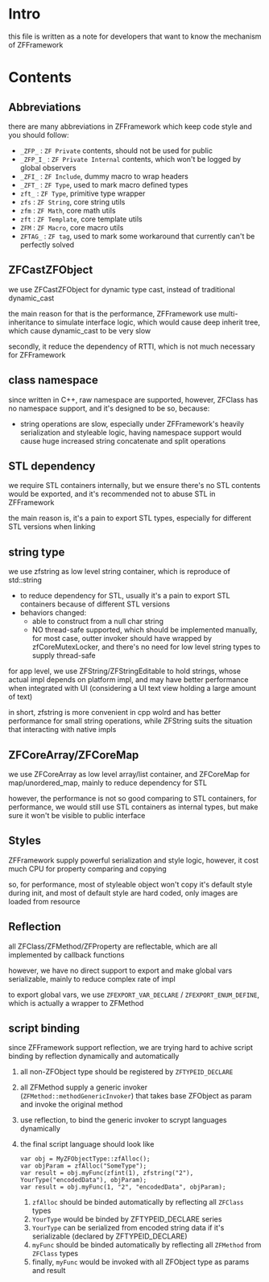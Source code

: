 # Intro

this file is written as a note for developers that want to know the mechanism of ZFFramework

# Contents

## Abbreviations

there are many abbreviations in ZFFramework which keep code style and you should follow:

* `_ZFP_` : `ZF Private` contents, should not be used for public
* `_ZFP_I_` : `ZF Private Internal` contents, which won't be logged by global observers
* `_ZFI_` : `ZF Include`, dummy macro to wrap headers
* `_ZFT_` : `ZF Type`, used to mark macro defined types
* `zft_` : `ZF Type`, primitive type wrapper
* `zfs` : `ZF String`, core string utils
* `zfm` : `ZF Math`, core math utils
* `zft` : `ZF Template`, core template utils
* `ZFM` : `ZF Macro`, core macro utils
* `ZFTAG_` : `ZF tag`, used to mark some workaround that currently can't be perfectly solved


## ZFCastZFObject

we use ZFCastZFObject for dynamic type cast, instead of traditional dynamic_cast

the main reason for that is the performance, ZFFramework use multi-inheritance to simulate interface logic,
which would cause deep inherit tree, which cause dynamic_cast to be very slow

secondly, it reduce the dependency of RTTI, which is not much necessary for ZFFramework


## class namespace

since written in C++, raw namespace are supported, however,
ZFClass has no namespace support, and it's designed to be so, because:

* string operations are slow, especially under ZFFramework's heavily serialization and styleable logic,
    having namespace support would cause huge increased string concatenate and split operations


## STL dependency

we require STL containers internally, but we ensure there's no STL contents would be exported,
and it's recommended not to abuse STL in ZFFramework

the main reason is, it's a pain to export STL types,
especially for different STL versions when linking


## string type

we use zfstring as low level string container, which is reproduce of std::string

* to reduce dependency for STL, usually it's a pain to export STL containers because of different STL versions
* behaviors changed:
    * able to construct from a null char string
    * NO thread-safe supported,
        which should be implemented manually,
        for most case, outter invoker should have wrapped by zfCoreMutexLocker,
        and there's no need for low level string types to supply thread-safe

for app level, we use ZFString/ZFStringEditable to hold strings,
whose actual impl depends on platform impl,
and may have better performance when integrated with UI
(considering a UI text view holding a large amount of text)

in short, zfstring is more convenient in cpp wolrd and has better performance for small string operations,
while ZFString suits the situation that interacting with native impls


## ZFCoreArray/ZFCoreMap

we use ZFCoreArray as low level array/list container, and ZFCoreMap for map/unordered_map,
mainly to reduce dependency for STL

however, the performance is not so good comparing to STL containers,
for performance, we would still use STL containers as internal types,
but make sure it won't be visible to public interface


## Styles

ZFFramework supply powerful serialization and style logic,
however, it cost much CPU for property comparing and copying

so, for performance, most of styleable object won't copy it's default style during init,
and most of default style are hard coded, only images are loaded from resource


## Reflection

all ZFClass/ZFMethod/ZFProperty are reflectable,
which are all implemented by callback functions

however, we have no direct support to export and make global vars serializable,
mainly to reduce complex rate of impl

to export global vars, we use `ZFEXPORT_VAR_DECLARE` / `ZFEXPORT_ENUM_DEFINE`,
which is actually a wrapper to ZFMethod


## script binding

since ZFFramework support reflection,
we are trying hard to achive script binding by reflection dynamically and automatically

1. all non-ZFObject type should be registered by `ZFTYPEID_DECLARE`
1. all ZFMethod supply a generic invoker (`ZFMethod::methodGenericInvoker`)
    that takes base ZFObject as param and invoke the original method
1. use reflection, to bind the generic invoker to scrypt languages dynamically
1. the final script language should look like

    ```
    var obj = MyZFObjectType::zfAlloc();
    var objParam = zfAlloc("SomeType");
    var result = obj.myFunc(zfint(1), zfstring("2"), YourType("encodedData"), objParam);
    var result = obj.myFunc(1, "2", "encodedData", objParam);
    ```

    1. `zfAlloc` should be binded automatically by reflecting all `ZFClass` types
    1. `YourType` would be binded by ZFTYPEID_DECLARE series
    1. `YourType` can be serialized from encoded string data if it's serializable
      (declared by ZFTYPEID_DECLARE)
    1. `myFunc` should be binded automatically by reflecting all `ZFMethod` from `ZFClass` types
    1. finally, `myFunc` would be invoked with all ZFObject type as params and result


